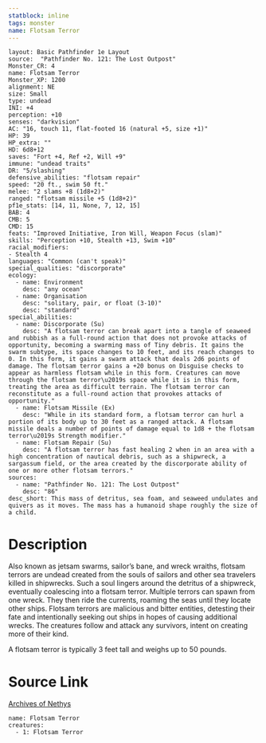 ```yaml
---
statblock: inline
tags: monster
name: Flotsam Terror
---
```

```statblock
layout: Basic Pathfinder 1e Layout
source:  "Pathfinder No. 121: The Lost Outpost"
Monster_CR: 4
name: Flotsam Terror
Monster_XP: 1200
alignment: NE
size: Small
type: undead
INI: +4
perception: +10
senses: "darkvision"
AC: "16, touch 11, flat-footed 16 (natural +5, size +1)"
HP: 39
HP_extra: ""
HD: 6d8+12
saves: "Fort +4, Ref +2, Will +9"
immune: "undead traits"
DR: "5/slashing"
defensive_abilities: "flotsam repair"
speed: "20 ft., swim 50 ft."
melee: "2 slams +8 (1d8+2)"
ranged: "flotsam missile +5 (1d8+2)"
pf1e_stats: [14, 11, None, 7, 12, 15]
BAB: 4
CMB: 5
CMD: 15
feats: "Improved Initiative, Iron Will, Weapon Focus (slam)"
skills: "Perception +10, Stealth +13, Swim +10"
racial_modifiers:
- Stealth 4
languages: "Common (can't speak)"
special_qualities: "discorporate"
ecology:
  - name: Environment
    desc: "any ocean"
  - name: Organisation
    desc: "solitary, pair, or float (3-10)"
    desc: "standard"
special_abilities:
  - name: Discorporate (Su)
    desc: "A flotsam terror can break apart into a tangle of seaweed and rubbish as a full-round action that does not provoke attacks of opportunity, becoming a swarming mass of Tiny debris. It gains the swarm subtype, its space changes to 10 feet, and its reach changes to 0. In this form, it gains a swarm attack that deals 2d6 points of damage. The flotsam terror gains a +20 bonus on Disguise checks to appear as harmless flotsam while in this form. Creatures can move through the flotsam terror\u2019s space while it is in this form, treating the area as difficult terrain. The flotsam terror can reconstitute as a full-round action that provokes attacks of opportunity."
  - name: Flotsam Missile (Ex)
    desc: "While in its standard form, a flotsam terror can hurl a portion of its body up to 30 feet as a ranged attack. A flotsam missile deals a number of points of damage equal to 1d8 + the flotsam terror\u2019s Strength modifier."
  - name: Flotsam Repair (Su)
    desc: "A flotsam terror has fast healing 2 when in an area with a high concentration of nautical debris, such as a shipwreck, a sargassum field, or the area created by the discorporate ability of one or more other flotsam terrors."
sources:
  - name: "Pathfinder No. 121: The Lost Outpost"
    desc: "86"
desc_short: This mass of detritus, sea foam, and seaweed undulates and quivers as it moves. The mass has a humanoid shape roughly the size of a child.
```
# Description
Also known as jetsam swarms, sailor’s bane, and wreck wraiths, flotsam terrors are undead created from the souls of sailors and other sea travelers killed in shipwrecks. Such a soul lingers around the detritus of a shipwreck, eventually coalescing into a flotsam terror. Multiple terrors can spawn from one wreck. They then ride the currents, roaming the seas until they locate other ships. Flotsam terrors are malicious and bitter entities, detesting their fate and intentionally seeking out ships in hopes of causing additional wrecks. The creatures follow and attack any survivors, intent on creating more of their kind.

 A flotsam terror is typically 3 feet tall and weighs up to 50 pounds. 
# Source Link
[Archives of Nethys](https://aonprd.com/MonsterDisplay.aspx?ItemName=Flotsam%20Terror)
```encounter-table
name: Flotsam Terror
creatures:
  - 1: Flotsam Terror
```
